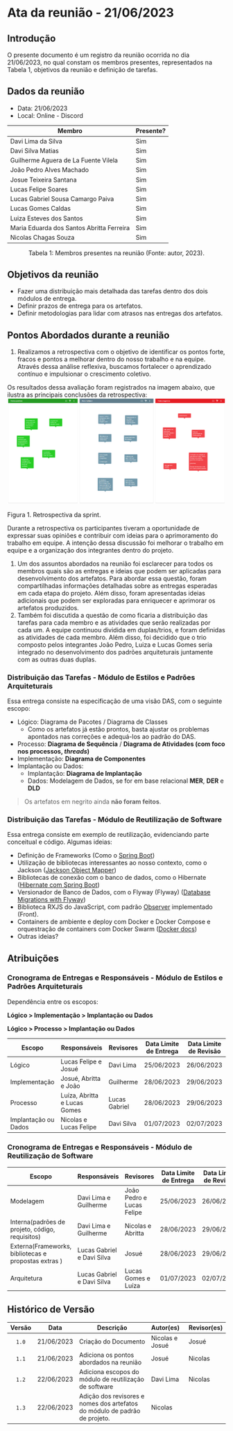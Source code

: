 # Ata da reunião - 21/06/2023

## Introdução

O presente documento é um registro da reunião ocorrida no dia 21/06/2023, no qual constam os membros presentes,
representados na Tabela 1, objetivos da reunião e definição de tarefas.

## Dados da reunião

- Data: 21/06/2023
- Local: Online - Discord

| Membro                                    | Presente? |
|-------------------------------------------|-----------|
| Davi Lima da Silva                        | Sim |
| Davi Silva Matias                         | Sim |
| Guilherme Aguera de La Fuente Vilela      | Sim |
| João Pedro Alves Machado                  | Sim |
| Josue Teixeira Santana                    | Sim |
| Lucas Felipe Soares                       | Sim |
| Lucas Gabriel Sousa Camargo Paiva         | Sim |
| Lucas Gomes Caldas                        | Sim |
| Luiza Esteves dos Santos                  | Sim |
| Maria Eduarda dos Santos Abritta Ferreira | Sim |
| Nicolas Chagas Souza                      | Sim |

<div style="text-align: center">
<p> Tabela 1: Membros presentes na reunião (Fonte: autor, 2023). </p>
</div>

## Objetivos da reunião

- Fazer uma distribuição mais detalhada das tarefas dentro dos dois módulos de entrega.
- Definir prazos de entrega para os artefatos.
- Definir metodologias para lidar com atrasos nas entregas dos artefatos.

## Pontos Abordados durante a reunião

1. Realizamos a retrospectiva com o objetivo de identificar os pontos forte, fracos e pontos a melhorar dentro do nosso trabalho e na equipe. Através dessa análise reflexiva, buscamos fortalecer o aprendizado contínuo e impulsionar o crescimento coletivo.

Os resultados dessa avaliação foram registrados na imagem abaixo, que ilustra as principais conclusões da retrospectiva:
![retrospectiva](../atas/img/retrospectiva-image.png)
<div class="legenda">
Figura 1. Retrospectiva da sprint.
</div>

Durante a retrospectiva  os participantes tiveram a oportunidade de expressar suas opiniões e contribuir com ideias para o aprimoramento do trabalho em equipe. A intenção dessa discussão foi melhorar o trabalho em equipe e a organização dos integrantes dentro do projeto.

1. Um dos assuntos abordados na reunião foi esclarecer para todos os membros quais são as entregas e ideias que podem ser aplicadas para desenvolvimento dos artefatos. Para abordar essa questão, foram compartilhadas informações detalhadas sobre as entregas esperadas em cada etapa do projeto. Além disso, foram apresentadas ideias adicionais que podem ser exploradas para enriquecer e aprimorar os artefatos produzidos.
2. Também foi discutida a questão de como ficaria a distribuição das tarefas para cada membro e as atividades que serão realizadas por cada um. A equipe continuou dividida em duplas/trios, e foram definidas as atividades de cada membro. Além disso, foi decidido que o trio composto pelos integrantes João Pedro, Luiza e Lucas Gomes seria integrado no desenvolvimento dos padrões arquiteturais juntamente com as outras duas duplas.

### Distribuição das Tarefas - Módulo de Estilos e Padrões Arquiteturais

Essa entrega consiste na especificação de uma visão DAS, com o seguinte escopo:

- Lógico: Diagrama de Pacotes / Diagrama de Classes
  - Como os artefatos já estão prontos, basta ajustar os problemas apontados nas correções e adequá-los ao padrão do DAS.
- Processo: **Diagrama de Sequência** / **Diagrama de Atividades (com foco nos processos, _threads_)**
- Implementação: **Diagrama de Componentes**
- Implantação ou Dados:  
  - Implantação: **Diagrama de Implantação**
  - Dados: Modelagem de Dados, se for em base relacional **MER**, **DER** e **DLD**

> Os artefatos em negrito ainda **não foram feitos**.

### Distribuição das Tarefas - Módulo de Reutilização de Software

Essa entrega consiste em exemplo de reutilização, evidenciando parte conceitual e código. Algumas ideias:

- Definição de Frameworks (Como o [Spring Boot](https://docs.spring.io/spring-boot/docs/current/reference/htmlsingle/))
- Utilização de bibliotecas interessantes ao nosso contexto, como o Jackson ([Jackson Object Mapper](https://www.devmedia.com.br/introducao-ao-jackson-objectmapper/43174))
- Bibliotecas de conexão com o banco de dados, como o Hibernate ([Hibernate com Spring Boot](https://www.baeldung.com/spring-boot-hibernate))
- Versionador de Banco de Dados, com o Flyway (Flyway) ([Database Migrations with Flyway](https://www.baeldung.com/database-migrations-with-flyway))
- Biblioteca RXJS do JavaScript, com padrão [Observer](https://rxjs.dev/guide/observer) implementado (Front).
- Containers de ambiente e deploy com Docker e Docker Compose e orquestração de containers com Docker Swarm ([Docker docs](https://docs.docker.com/))
- Outras ideias?

## Atribuições

### Cronograma de Entregas e Responsáveis - Módulo de Estilos e Padrões Arquiteturais

Dependência entre os escopos:

**Lógico > Implementação > Implantação ou Dados**

**Lógico > Processo > Implantação ou Dados**

| Escopo               | Responsáveis                  | Revisores     | Data Limite de Entrega | Data Limite de Revisão |
| -------------------- | ----------------------------- | ------------- | ---------------------- | ---------------------- |
| Lógico               | Lucas Felipe e Josué          | Davi Lima     | 25/06/2023             | 26/06/2023             |
| Implementação        | Josué, Abritta e João         | Guilherme     | 28/06/2023             | 29/06/2023             |
| Processo             | Luíza, Abritta  e Lucas Gomes | Lucas Gabriel | 28/06/2023             | 29/06/2023             |
| Implantação ou Dados | Nicolas e Lucas Felipe        | Davi Silva    | 01/07/2023             | 02/07/2023             |

### Cronograma de Entregas e Responsáveis - Módulo de Reutilização de Software

| Escopo                                               | Responsáveis               | Revisores                 | Data Limite de Entrega | Data Limite de Revisão |
| ---------------------------------------------------- | -------------------------- | ------------------------- | ---------------------- | ---------------------- |
| Modelagem                                            | Davi Lima e Guilherme      | João Pedro e Lucas Felipe | 25/06/2023             | 26/06/2023             |
| Interna(padrões de projeto, código, requisitos)      | Davi Lima e Guilherme      | Nicolas e Abritta         | 28/06/2023             | 29/06/2023             |
| Externa(Frameworks, bibliotecas e propostas extras ) | Lucas Gabriel e Davi Silva | Josué                     | 28/06/2023             | 29/06/2023             |
| Arquitetura                                          | Lucas Gabriel e Davi Silva | Lucas Gomes e Luíza       | 01/07/2023             | 02/07/2023             |

## Histórico de Versão

| Versão |    Data    | Descrição                                                                  | Autor(es)       | Revisor(es) |
| :----: | :--------: | -------------------------------------------------------------------------- | :-------------- | :---------- |
| `1.0`  | 21/06/2023 | Criação do Documento                                                       | Nicolas e Josué | Josué       |
| `1.1`  | 21/06/2023 | Adiciona os pontos abordados na reunião                                    | Josué           | Nicolas     |
| `1.2`  | 22/06/2023 | Adiciona escopos do módulo de reutilização de software                     | Davi Lima       | Nicolas     |
| `1.3`  | 22/06/2023 | Adição dos revisores e nomes dos artefatos do módulo de padrão de projeto. | Nicolas         |             |

